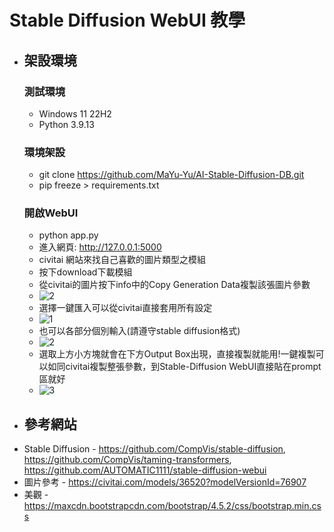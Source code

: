 # Stable Diffusion WebUI 教學

* ## 架設環境
    ### 測試環境 
    - Windows 11 22H2
    - Python 3.9.13
    ### 環境架設
    - git clone https://github.com/MaYu-Yu/AI-Stable-Diffusion-DB.git
    - pip freeze > requirements.txt
    ### 開啟WebUI
    - python app.py
    - 進入網頁: http://127.0.0.1:5000
    - civitai 網站來找自己喜歡的圖片類型之模組
    - 按下download下載模組
    - 從civitai的圖片按下info中的Copy Generation Data複製該張圖片參數
    - ![2](https://github.com/MaYu-Yu/AI-Stable-Diffusion-DB/assets/59922656/d0783a1f-8c83-48ad-9df0-f80c42f477e1)
    - 選擇一鍵匯入可以從civitai直接套用所有設定
    - ![1](https://github.com/MaYu-Yu/AI-Stable-Diffusion-DB/assets/59922656/99904731-3168-4f72-991c-446d2c7d0702)
    - 也可以各部分個別輸入(請遵守stable diffusion格式)
    - ![2](https://github.com/MaYu-Yu/AI-Stable-Diffusion-DB/assets/59922656/1641d8a2-f686-46aa-bff8-6caf09dd83d7)
    - 選取上方小方塊就會在下方Output Box出現，直接複製就能用!一鍵複製可以如同civitai複製整張參數，到Stable-Diffusion WebUI直接貼在prompt區就好
    - ![3](https://github.com/MaYu-Yu/AI-Stable-Diffusion-DB/assets/59922656/7e0299cb-2d56-4325-bc50-f4e9cc18f930)
* ## 參考網站
- Stable Diffusion - https://github.com/CompVis/stable-diffusion, https://github.com/CompVis/taming-transformers, https://github.com/AUTOMATIC1111/stable-diffusion-webui
- 圖片參考 - https://civitai.com/models/36520?modelVersionId=76907
- 美觀 - https://maxcdn.bootstrapcdn.com/bootstrap/4.5.2/css/bootstrap.min.css

